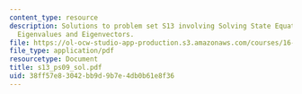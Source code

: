 ```yaml
---
content_type: resource
description: Solutions to problem set S13 involving Solving State Equations Using
  Eigenvalues and Eigenvectors.
file: https://ol-ocw-studio-app-production.s3.amazonaws.com/courses/16-01-unified-engineering-i-ii-iii-iv-fall-2005-spring-2006/38ff57e83042bb9d9b7e4db0b61e8f36_s13_ps09_sol.pdf
file_type: application/pdf
resourcetype: Document
title: s13_ps09_sol.pdf
uid: 38ff57e8-3042-bb9d-9b7e-4db0b61e8f36
---
```

